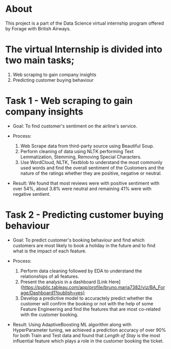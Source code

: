 # About

This project is a part of the Data Science virtual internship program offered by Forage with British Airways.

# The virtual Internship is divided into two main tasks;
1. Web scraping to gain company insights
2. Predicting customer buying behaviour

# Task 1 - Web scraping to gain company insights

- Goal: To find customer's sentiment on the airline's service.

- Process:
  1. Web Scrape data from third-party source using Beautiful Soup.
  2. Perform cleaning of data using NLTK performing Text Lemmatization, Stemming, Removing Special Characters.
  3. Use WordCloud, NLTK, Textblob to understand the most commonly used words and find the overall sentiment of the Customers and the nature of the ratings whether they are positive, negative or neutral.

- Result: We found that most reviews were with positive sentiment with over 54%, about 3.8% were neutral and remaining 41% were with negative sentient.

# Task 2 - Predicting customer buying behaviour

- Goal: To predict customer's booking behaviour and find which customers are most likely to book a holiday in the future and to find what is the impact of each feature.

- Process:
  1. Perform data cleaning followed by EDA to understand the relationships of all features.
  2. Present the analysis in a dashboard [Link Here]{https://public.tableau.com/app/profile/bruno.maria7382/viz/BA_Forage/Dashboard1?publish=yes}
  3. Develop a predictive model to accuractely predict whether the customer will confirm the booking or not with the help of some Feature Engineering and find the features that are most co-related with the customer booking.

- Result: Using AdaptiveBoosting ML algorithm along with HyperParameter tuning, we achieved a prediction accuracy of over 90% for both Train and Test data and found that *Length of Stay* is the most influential feature which plays a role in the customer booking the ticket.
